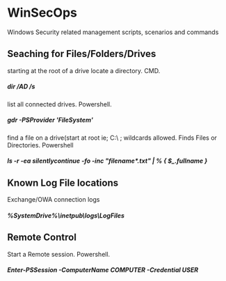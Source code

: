 # WinSecOps
Windows Security related management scripts, scenarios and commands
## Seaching for Files/Folders/Drives
starting at the root of a drive locate a directory. CMD.
##### dir <Folder Name> /AD /s
list all connected drives. Powershell.
##### gdr -PSProvider 'FileSystem' 
find a file on a drive(start at root ie; C:\ ; wildcards allowed. Finds Files or Directories. Powershell
##### ls -r -ea silentlycontinue -fo -inc "filename*.txt" | % { $_.fullname }

## Known Log File locations
Exchange/OWA connection logs
##### %SystemDrive%\inetpub\logs\LogFiles 
## Remote Control
Start a Remote session. Powershell.
##### Enter-PSSession -ComputerName COMPUTER -Credential USER 
